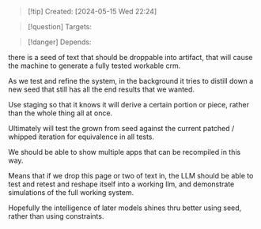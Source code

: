 
>[!tip] Created: [2024-05-15 Wed 22:24]

>[!question] Targets: 

>[!danger] Depends: 

there is a seed of text that should be droppable into artifact, that will cause the machine to generate a fully tested workable crm.

As we test and refine the system, in the background it tries to distill down a new seed that still has all the end results that we wanted.

Use staging so that it knows it will derive a certain portion or piece, rather than the whole thing all at once.

Ultimately will test the grown from seed against the current patched / whipped iteration for equivalence in all tests.

We should be able to show multiple apps that can be recompiled in this way.

Means that if we drop this page or two of text in, the LLM should be able to test and retest and reshape itself into a working llm, and demonstrate simulations of the full working system.

Hopefully the intelligence of later models shines thru better using seed, rather than using constraints.